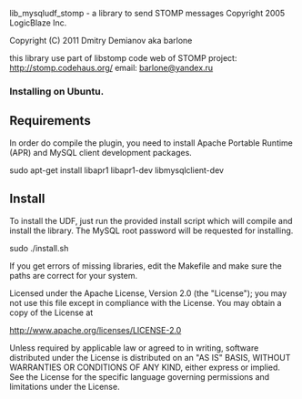 lib_mysqludf_stomp - a library to send STOMP messages
Copyright 2005 LogicBlaze Inc.

Copyright (C) 2011 Dmitry Demianov aka barlone

this library use part of libstomp code 
web of STOMP project: http://stomp.codehaus.org/
email: barlone@yandex.ru


### Installing on Ubuntu.

## Requirements
In order do compile the plugin, you need to install Apache Portable Runtime (APR) and MySQL client development packages.

sudo apt-get install libapr1 libapr1-dev libmysqlclient-dev

## Install
To install the UDF, just run the provided install script which will compile and install the library.
The MySQL root password will be requested for installing.

sudo ./install.sh

If you get errors of missing libraries, edit the Makefile and make sure the paths are correct for your system.

Licensed under the Apache License, Version 2.0 (the "License");
you may not use this file except in compliance with the License.
You may obtain a copy of the License at

http://www.apache.org/licenses/LICENSE-2.0

Unless required by applicable law or agreed to in writing, software
distributed under the License is distributed on an "AS IS" BASIS,
WITHOUT WARRANTIES OR CONDITIONS OF ANY KIND, either express or
implied.
See the License for the specific language governing permissions and
limitations under the License.
